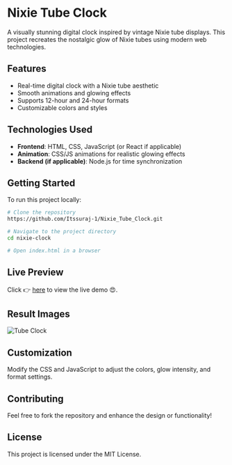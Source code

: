 # Nixie Tube Clock       
    
A visually stunning digital clock inspired by vintage Nixie tube displays. This project recreates the nostalgic glow of Nixie tubes using modern web technologies.    

## Features

- Real-time digital clock with a Nixie tube aesthetic      
- Smooth animations and glowing effects  
- Supports 12-hour and 24-hour formats   
- Customizable colors and styles
    
## Technologies Used
   
- **Frontend**: HTML, CSS, JavaScript (or React if applicable) 
- **Animation**: CSS/JS animations for realistic glowing effects
- **Backend (if applicable)**: Node.js for time synchronization

## Getting Started

To run this project locally:

```sh
# Clone the repository
https://github.com/Itssuraj-1/Nixie_Tube_Clock.git

# Navigate to the project directory
cd nixie-clock

# Open index.html in a browser
```


## Live Preview
Click 👉 [here](https://naveen-kumawat.github.io/Tube-Clock/) to view the live demo 😍.

## Result Images 
![Tube Clock ](https://github.com/naveen-kumawat/Tube-Clock/assets/63699592/36424126-f06f-4053-9353-c727fafaf89f)

## Customization

Modify the CSS and JavaScript to adjust the colors, glow intensity, and format settings.

## Contributing

Feel free to fork the repository and enhance the design or functionality!

## License

This project is licensed under the MIT License.

